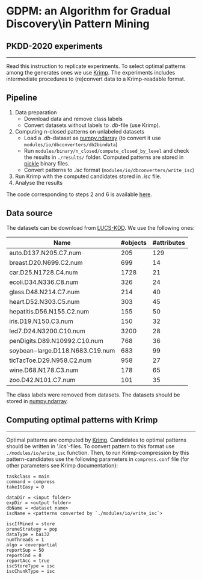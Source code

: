 # GDPM: an Algorithm for Gradual Discovery\\in Pattern Mining    
## PKDD-2020 experiments
---
Read this instruction to replicate experiments. To select optimal patterns among the generates ones we use [Krimp](https://people.mmci.uni-saarland.de/~jilles/prj/krimp/). The experiments includes intermediate procedures to (re)convert data to a Krimp-readable format.

## Pipeline

1. Data preparation
    - Download data and remove class labels
    - Convert datasets without labels to *.db*-file (use Krimp).
2. Computing n-closed patterns on unlabeled datasets 
    - Load a *.db*-dataset as [numpy.ndarray](https://docs.scipy.org/doc/numpy/reference/generated/numpy.ndarray.html)  (to convert it use `modules/io/dbconverters/db2bindata`)
    - Run `modules/binary/n_closed/compute_closed_by_level` and check the results in `./results/` folder. Computed patterns are stored in [pickle](https://docs.python.org/3/library/pickle.html) binary files. 
    - Convert patterns to *.isc* format (`modules/io/dbconverters/write_isc`)
5. Run Krimp with the computed candidates stored in *.isc* file.
6. Analyse the results

The code corresponding to steps 2 and 6 is available [here](https://github.com/tmghub/pattern_mining_tools/blob/master/experiments/PKDD_2020/computing_and_summarising.py).

## Data source
The datasets can be download from [LUCS-KDD](https://cgi.csc.liv.ac.uk/~frans/KDD/Software/LUCS-KDD-DN/DataSets/dataSets.html). We use the following ones:

| Name | #objects | #attributes|
| ------ | ------ |------ |
|auto.D137.N205.C7.num|205|129|
|breast.D20.N699.C2.num|699|14|
|car.D25.N1728.C4.num|1728|21|
|ecoli.D34.N336.C8.num|326|24|
|glass.D48.N214.C7.num|214|40|
|heart.D52.N303.C5.num|303|45|
|hepatitis.D56.N155.C2.num|155|50|
|iris.D19.N150.C3.num|150|32|
|led7.D24.N3200.C10.num|3200|28|
|penDigits.D89.N10992.C10.num|768|36|
|soybean-large.D118.N683.C19.num|683|99|
|ticTacToe.D29.N958.C2.num|958|27|
|wine.D68.N178.C3.num|178|65|
|zoo.D42.N101.C7.num|101|35|

The class labels were removed from datasets. The datasets should be stored in [numpy.ndarray](https://docs.scipy.org/doc/numpy/reference/generated/numpy.ndarray.html). 

## Computing optimal patterns with Krimp
---
Optimal patterns are computed by [Krimp](https://people.mmci.uni-saarland.de/~jilles/prj/krimp/). Candidates to optimal patterns should be written in '.ics'-files. To convert pattern to this format use `./modules/io/write_isc` function. Then, to run Krimp-compression by this pattern-candidates  use the following parameters in `compress.conf` file (for other parameters see Krimp documentation):

```
taskclass = main
command = compress
takeItEasy = 0

dataDir = <input folder>
expDir = <output folder>
dbName = <dataset name>
iscName = <patterns converted by `./modules/io/write_isc`>

iscIfMined = store
pruneStrategy = pop
dataType = bai32
numThreads = 1 
algo = coverpartial
reportSup = 50
reportCnd = 0
reportAcc = true 
iscStoreType = isc
iscChunkType = isc
```

